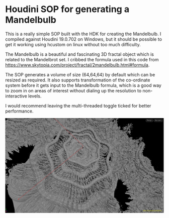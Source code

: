 Houdini SOP for generating a Mandelbulb
=======================================

This is a really simple SOP built with the HDK for creating the Mandelbulb. I compiled against Houdini 19.0.702 on Windows, but it
should be possible to get it working using hcustom on linux without too much difficulty.

The Mandelbulb is a beautiful and fascinating 3D fractal object which is related to the Mandelbrot set. I cribbed the formula used
in this code from https://www.skytopia.com/project/fractal/2mandelbulb.html#formula.

The SOP generates a volume of size (64,64,64) by default which can be resized as required. It also supports transformation of the
co-ordinate system before it gets input to the Mandelbulb formula, which is a good way to zoom in on areas of interest without
dialing up the resolution to non-interactive levels.

I would recommend leaving the multi-threaded toggle ticked for better performance.

![screenshot](https://github.com/aloyisus/SOP_Mandelbulb/blob/master/Mandelbulb.jpg?raw=true)